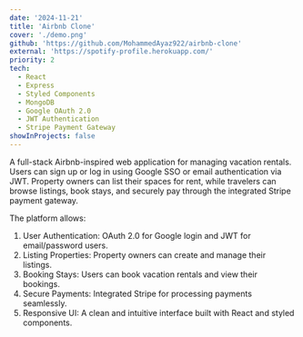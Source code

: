 ```yaml
---
date: '2024-11-21'
title: 'Airbnb Clone'
cover: './demo.png'
github: 'https://github.com/MohammedAyaz922/airbnb-clone'
external: 'https://spotify-profile.herokuapp.com/'
priority: 2
tech:
  - React
  - Express
  - Styled Components
  - MongoDB
  - Google OAuth 2.0
  - JWT Authentication
  - Stripe Payment Gateway
showInProjects: false
---
```


A full-stack Airbnb-inspired web application for managing vacation rentals. Users can sign up or log in using Google SSO or email authentication via JWT. Property owners can list their spaces for rent, while travelers can browse listings, book stays, and securely pay through the integrated Stripe payment gateway.

The platform allows:

1. User Authentication: OAuth 2.0 for Google login and JWT for email/password users.
2. Listing Properties: Property owners can create and manage their listings.
3. Booking Stays: Users can book vacation rentals and view their bookings.
4. Secure Payments: Integrated Stripe for processing payments seamlessly.
5. Responsive UI: A clean and intuitive interface built with React and styled components.
